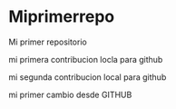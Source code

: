 # Miprimerrepo
Mi primer repositorio

mi primera contribucion locla para github

mi segunda contribucion local para github

mi primer cambio desde GITHUB

